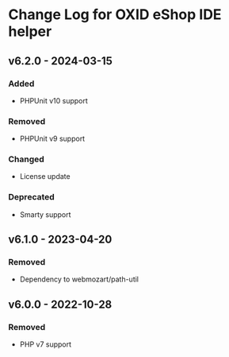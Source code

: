 # Change Log for OXID eShop IDE helper

## v6.2.0 - 2024-03-15

### Added
- PHPUnit v10 support

### Removed
- PHPUnit v9 support

### Changed
- License update

### Deprecated
- Smarty support

## v6.1.0 - 2023-04-20

### Removed
- Dependency to webmozart/path-util

## v6.0.0 - 2022-10-28

### Removed
- PHP v7 support

